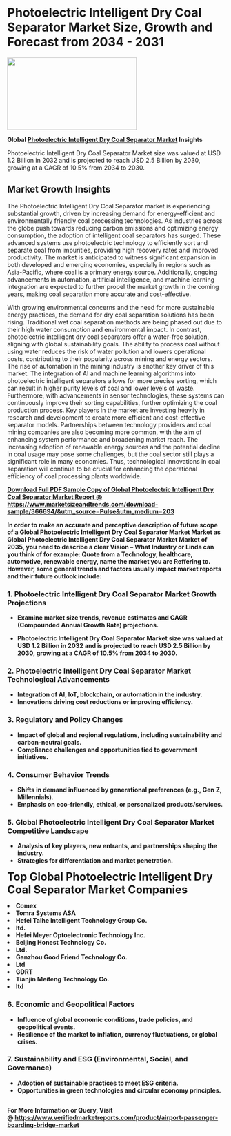 <H1>Photoelectric Intelligent Dry Coal Separator Market Size, Growth and Forecast from 2034 - 2031</H1><img class="aligncenter size-medium wp-image-584254" src="https://thirdeyenews.in/wp-content/uploads/2034/09/Global-Market-Research-300x168.jpeg" alt="" width="300" height="168" /><p><strong>Global&nbsp;<a href="https://www.marketsizeandtrends.com/download-sample/366694/&amp;utm_source=Pulse&amp;utm_medium=203">Photoelectric Intelligent Dry Coal Separator Market</a> Insights</strong></p><p>Photoelectric Intelligent Dry Coal Separator Market size was valued at USD 1.2 Billion in 2032 and is projected to reach USD 2.5 Billion by 2030, growing at a CAGR of 10.5% from 2034 to 2030.</p><p><h2>Market Growth Insights</h2> <p>The Photoelectric Intelligent Dry Coal Separator market is experiencing substantial growth, driven by increasing demand for energy-efficient and environmentally friendly coal processing technologies. As industries across the globe push towards reducing carbon emissions and optimizing energy consumption, the adoption of intelligent coal separators has surged. These advanced systems use photoelectric technology to efficiently sort and separate coal from impurities, providing high recovery rates and improved productivity. The market is anticipated to witness significant expansion in both developed and emerging economies, especially in regions such as Asia-Pacific, where coal is a primary energy source. Additionally, ongoing advancements in automation, artificial intelligence, and machine learning integration are expected to further propel the market growth in the coming years, making coal separation more accurate and cost-effective.</p> <p><strong><a href="#"></a></strong></p> <p>With growing environmental concerns and the need for more sustainable energy practices, the demand for dry coal separation solutions has been rising. Traditional wet coal separation methods are being phased out due to their high water consumption and environmental impact. In contrast, photoelectric intelligent dry coal separators offer a water-free solution, aligning with global sustainability goals. The ability to process coal without using water reduces the risk of water pollution and lowers operational costs, contributing to their popularity across mining and energy sectors. The rise of automation in the mining industry is another key driver of this market. The integration of AI and machine learning algorithms into photoelectric intelligent separators allows for more precise sorting, which can result in higher purity levels of coal and lower levels of waste. Furthermore, with advancements in sensor technologies, these systems can continuously improve their sorting capabilities, further optimizing the coal production process. Key players in the market are investing heavily in research and development to create more efficient and cost-effective separator models. Partnerships between technology providers and coal mining companies are also becoming more common, with the aim of enhancing system performance and broadening market reach. The increasing adoption of renewable energy sources and the potential decline in coal usage may pose some challenges, but the coal sector still plays a significant role in many economies. Thus, technological innovations in coal separation will continue to be crucial for enhancing the operational efficiency of coal processing plants worldwide.</p> <p><strong><a href="#"></p><p><span class=""><strong>Download Full PDF Sample Copy of Global Photoelectric Intelligent Dry Coal Separator Market Report</strong> @ <a href="https://www.marketsizeandtrends.com/download-sample/366694/&amp;utm_source=Pulse&amp;utm_medium=203" target="_blank">https://www.marketsizeandtrends.com/download-sample/366694/&amp;utm_source=Pulse&amp;utm_medium=203</a></span></p><p>In order to make an accurate and perceptive description of future scope of a Global&nbsp;Photoelectric Intelligent Dry Coal Separator Market Market as Global&nbsp;Photoelectric Intelligent Dry Coal Separator Market Market of 2035, you need to describe a clear Vision &ndash; What Industry or Linda can you think of for example: Quote from a Technology, healthcare, automotive, renewable energy, name the market you are Reffering to. However, some general trends and factors usually impact market reports and their future outlook include:</p><h3>1.&nbsp;<strong>Photoelectric Intelligent Dry Coal Separator Market Growth Projections</strong></h3><ul><li>Examine market size trends, revenue estimates and CAGR (Compounded Annual Growth Rate) projections.</li><li><p>Photoelectric Intelligent Dry Coal Separator Market size was valued at USD 1.2 Billion in 2032 and is projected to reach USD 2.5 Billion by 2030, growing at a CAGR of 10.5% from 2034 to 2030.</p></li></ul><h3>2.&nbsp;<strong>Photoelectric Intelligent Dry Coal Separator Market Technological Advancements</strong></h3><ul><li>Integration of AI, IoT, blockchain, or automation in the industry.</li><li>Innovations driving cost reductions or improving efficiency.</li></ul><h3>3.&nbsp;<strong>Regulatory and Policy Changes</strong></h3><ul><li>Impact of global and regional regulations, including sustainability and carbon-neutral goals.</li><li>Compliance challenges and opportunities tied to government initiatives.</li></ul><h3>4.&nbsp;<strong>Consumer Behavior Trends</strong></h3><ul><li>Shifts in demand influenced by generational preferences (e.g., Gen Z, Millennials).</li><li>Emphasis on eco-friendly, ethical, or personalized products/services.</li></ul><h3>5.&nbsp;<strong>Global Photoelectric Intelligent Dry Coal Separator Market Competitive Landscape</strong></h3><ul><li>Analysis of key players, new entrants, and partnerships shaping the industry.</li><li>Strategies for differentiation and market penetration.</li></ul><p data-pm-slice="1 1 []"><span style="color: inherit; font-family: inherit; font-size: 25px;">Top Global Photoelectric Intelligent Dry Coal Separator Market Companies</span></p><div class="" data-test-id=""><p><li>Comex</li><li> Tomra Systems ASA</li><li> Hefei Taihe Intelligent Technology Group Co.</li><li>ltd.</li><li> Hefei Meyer Optoelectronic Technology Inc.</li><li> Beijing Honest Technology Co.</li><li>Ltd.</li><li> Ganzhou Good Friend Technology Co.</li><li> Ltd</li><li> GDRT</li><li> Tianjin Meiteng Technology Co.</li><li>ltd</li></p></div><h3>6.&nbsp;<strong>Economic and Geopolitical Factors</strong></h3><ul><li>Influence of global economic conditions, trade policies, and geopolitical events.</li><li>Resilience of the market to inflation, currency fluctuations, or global crises.</li></ul><h3>7.&nbsp;<strong>Sustainability and ESG (Environmental, Social, and Governance)</strong></h3><ul><li>Adoption of sustainable practices to meet ESG criteria.</li><li>Opportunities in green technologies and circular economy principles.</li></ul><h2><strong style="font-size: 14px;">For More Information or Query, Visit @&nbsp;</strong><a style="background-color: #ffffff; font-size: 14px;" href="https://www.marketsizeandtrends.com/report/photoelectric-intelligent-dry-coal-separator-market/" target="_blank">https://www.verifiedmarketreports.com/product/airport-passenger-boarding-bridge-market</a></h2>
